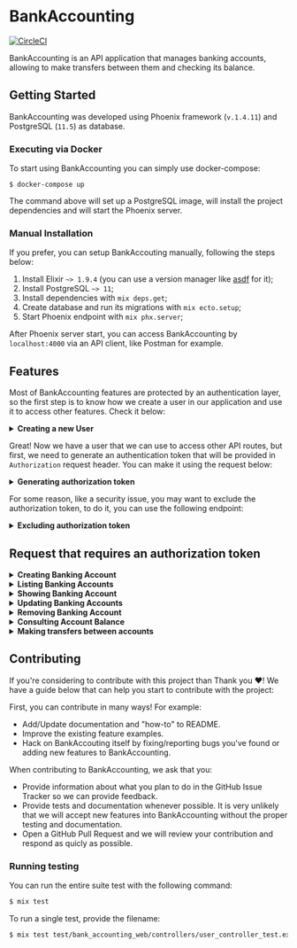 # BankAccounting
[![CircleCI](https://circleci.com/gh/paulo-silva/bank_accouting.svg?style=svg&circle-token=16ac96ce5b8014a8ea22d67d7d5a9fcc2661fd02)](https://circleci.com/gh/paulo-silva/bank_accouting)

BankAccounting is an API application that manages banking accounts, allowing to make transfers between them and checking its balance.

## Getting Started

BankAccounting was developed using Phoenix framework (`v.1.4.11`) and PostgreSQL (`11.5`) as database.

### Executing via Docker

To start using BankAccounting you can simply use docker-compose:

```shell
$ docker-compose up
```

The command above will set up a PostgreSQL image, will install the project dependencies and will start the Phoenix server.

### Manual Installation

If you prefer, you can setup BankAccouting manually, following the steps below:

1. Install Elixir `~> 1.9.4` (you can use a version manager like [asdf](<https://asdf-vm.com/#/core-manage-asdf-vm>) for it);
2. Install PostgreSQL `~> 11`;
3. Install dependencies with `mix deps.get`;
4. Create database and run its migrations with `mix ecto.setup`;
5. Start Phoenix endpoint with `mix phx.server`;


After Phoenix server start, you can access BankAccounting by `localhost:4000` via an API client, like Postman for example.

## Features

Most of BankAccounting features are protected by an authentication layer, so the first step is to know how we create a user in our application and use it to access other features. Check it below:

<details>
  <summary><b>Creating a new User</b></summary>

  #### Endpoint
  `POST /api/users`

  #### Request Body
  ```json
  {
      "user": { "email": "tony.stark@avengers.com", "password": "love-you-3-thousand" }
  }
  ```

  #### Response
  `201 CREATED`

  ```json
  {
      "user": { "id": 1, "email": "tony.stark@avengers.com" }
  }
  ```
</details>


Great! Now we have a user that we can use to access other API routes, but first, we need to generate an authentication token that will be provided in `Authorization` request header. You can make it using the request below:

<details>
  <summary><b>Generating authorization token</b></summary>

  #### Endpoint
  `POST /api/auth/sign_in`

  #### Request Body
  ```json
  {
      "user": { "email": "tony.stark@avengers.com", "password": "love-you-3-thousand" }
  }
  ```

  #### Response
  `200 OK`

  ```json
  {
      "data": {
          "token": "<TOKEN>"
      }
  }
  ```
</details>

For some reason, like a security issue, you may want to exclude the authorization token, to do it, you can use the following endpoint:

<details>
  <summary><b>Excluding authorization token</b></summary>

  #### Endpoint
  `DELETE /api/auth/sign_out`

  #### Request Header
  `Authorization: Bearer <TOKEN>`

  #### Response
  `204 No Content`
</details>


## Request that requires an authorization token

<details>
  <summary><b>Creating Banking Account</b></summary>

  #### Endpoint
  `POST /api/accounts`

  #### Request Header
  `Authorization: Bearer <TOKEN>`

  #### Request Body
  ```json
  {
      "account": { "amount": 100 }
  }
  ```

  #### Response
  ```json
  {
      "account": { "id": 1, "amount": "R$ 100,00" }
  }
  ```
</details>

<details>
  <summary><b>Listing Banking Accounts</b></summary>

  #### Endpoint
  `GET /api/accounts`

  #### Request Header
  `Authorization: Bearer <TOKEN>`

  #### Response
  ```json
  {
      "accounts": [
          { "id": 1, "amount": "R$ 100,00" },
          { "id": 2, "amount": "R$ 500,00" },
          { "id": 2, "amount": "R$ 120,00" }
      ]
  }
  ```
</details>

<details>
  <summary><b>Showing Banking Account</b></summary>

  #### Endpoint
  `GET /api/accounts/:id`

  #### Request Header
  `Authorization: Bearer <TOKEN>`

  #### Response
  ```json
  {
      "account": { "id": 1, "amount": "R$ 100,00" }
  }
  ```
</details>

<details>
  <summary><b>Updating Banking Accounts</b></summary>

  #### Endpoint
  `PUT /api/accounts/:id`

  #### Request Header
  `Authorization: Bearer <TOKEN>`

  ### Request Body
  ```json
  {
    "account": { "amount": 125 }
  }
  ```

  #### Response
  ```json
  {
    "account": { "id": 1, "amount": "R$ 125,00" }
  }
  ```
</details>

<details>
  <summary><b>Removing Banking Account</b></summary>

  #### Endpoint
  `DELETE /api/accounts/:id`

  #### Request Header
  `Authorization: Bearer <TOKEN>`

  #### Response
  `204 NO CONTENT`
</details>

<details>
  <summary><b>Consulting Account Balance</b></summary>

  #### Endpoint
  `GET /api/accounts/:id/balance`

  #### Request Header
  `Authorization: Bearer <TOKEN>`

  #### Response
  `200 OK`

  ```json
  {
    "account_id": 1,
    "amount": "R$ 20,00",
    "transfers": [
      { "id": 1, "amount": "R$ 50,00", "origin_account_id": 1, "destiny_account_id": 2 },
      { "id": 1, "amount": "R$ 50,00", "origin_account_id": 1, "destiny_account_id": 2 },
      { "id": 1, "amount": "R$ 20,00", "origin_account_id": 2, "destiny_account_id": 1 }
    ]
  }
  ```
</details>

<details>
  <summary><b>Making transfers between accounts</b></summary>

  #### Endpoint
  `POST /api/transfers`

  #### Request Header
  `Authorization: Bearer <TOKEN>`

  #### Request Body
  ```json
  {
    "source_account_id": 1, "destiny_account_id": 2, "amount": 29.90
  }
  ```

  #### Response
  `201 CREATED`

  ```json
  { "status": "transferred" }
  ```
</details>

## Contributing

If you're considering to contribute with this project than Thank you :heart:! We have a guide below that can help you
start to contribute with the project:

First, you can contribute in many ways! For example:

- Add/Update documentation and "how-to" to README.
- Improve the existing feature examples.
- Hack on BankAccouting itself by fixing/reporting bugs you've found or adding new features to BankAccounting.

When contributing to BankAccounting, we ask that you:

- Provide information about what you plan to do in the GitHub Issue Tracker so we can provide feedback.
- Provide tests and documentation whenever possible. It is very unlikely that we will accept new features into BankAccounting
without the proper testing and documentation.
- Open a GitHub Pull Request and we will review your contribution and respond as quicly as possible.

### Running testing

You can run the entire suite test with the following command:

```bash
$ mix test
```

To run a single test, provide the filename:

```bash
$ mix test test/bank_accounting_web/controllers/user_controller_test.exs
```

